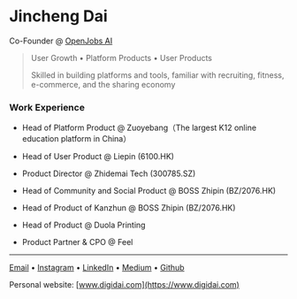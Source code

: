 # Jincheng Dai

Co-Founder @ [OpenJobs AI](https://www.openjobs-ai.com/)

> User Growth • Platform Products • User Products
>
> Skilled in building platforms and tools, familiar with recruiting, fitness,
> e-commerce, and the sharing economy

### Work Experience

- Head of Platform Product @ Zuoyebang（The largest K12 online education platform in China）

- Head of User Product @ Liepin (6100.HK)

- Product Director @ Zhidemai Tech (300785.SZ)

- Head of Community and Social Product @ BOSS Zhipin (BZ/2076.HK)

- Head of Product of Kanzhun @ BOSS Zhipin (BZ/2076.HK)

- Head of Product @ Duola Printing

- Product Partner & CPO @ Feel

---

[Email](mailto:daiq@live.cn) • [Instagram](https://www.instagram.com/gene_dai_) • [LinkedIn](https://www.linkedin.com/in/genedai) • [Medium](https://medium.com/@genedai) • [Github](https://digidai.github.io/)

Personal website: [www.digidai.com](https://www.digidai.com)
